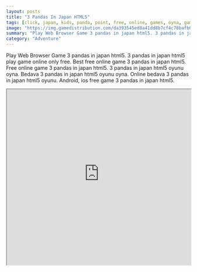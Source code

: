 ```yaml
---
layout: posts
title: "3 Pandas In Japan HTML5"
tags: [click, japan, kids, panda, point, free, online, games, oyna, game, free, games, play, play, games]
image: "https://img.gamedistribution.com/da393545ed8a41dd8b7cf4c78bafb0c7.jpg"
summary: "Play Web Browser Game 3 pandas in japan html5. 3 pandas in japan html5 play game online only free. Best free online game 3 pandas in japan html5. Free online game 3 pandas in japan html5. 3 pandas in japan html5 oyunu oyna. Bedava 3 pandas in japan html5 oyunu oyna. Online bedava 3 pandas in japan html5 oyunu. Android, ios free game 3 pandas in japan html5."
category: "Adventure"
---
```


Play Web Browser Game 3 pandas in japan html5. 3 pandas in japan html5 play game online only free. Best free online game 3 pandas in japan html5. Free online game 3 pandas in japan html5. 3 pandas in japan html5 oyunu oyna. Bedava 3 pandas in japan html5 oyunu oyna. Online bedava 3 pandas in japan html5 oyunu. Android, ios free game 3 pandas in japan html5.

<iframe width="100%" height="480px;" src="https://html5.gamedistribution.com/da393545ed8a41dd8b7cf4c78bafb0c7/"></iframe>